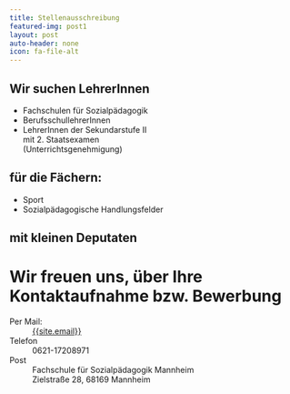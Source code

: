 ```yaml
---
title: Stellenausschreibung
featured-img: post1
layout: post
auto-header: none
icon: fa-file-alt
---
```


## Wir suchen LehrerInnen

* Fachschulen für Sozialpädagogik
* BerufsschullehrerInnen
* LehrerInnen der Sekundarstufe II <br/> mit 2. Staatsexamen <br/>(Unterrichtsgenehmigung)

## für die Fächern:

* Sport
* Sozialpädagogische Handlungsfelder

## mit kleinen Deputaten

# Wir freuen uns, über Ihre Kontaktaufnahme bzw. Bewerbung

<div style="margin-top: 10px">
    <dl>
      <dt>Per Mail:</dt>
        <dd><a href="mailto:{{- site.email -}}"><span class="label">{{site.email}}</span></a></dd>
      <dt>Telefon</dt>
      <dd>
        0621-17208971
     </dd>
     <dt>Post</dt>
      <dd>
        Fachschule für Sozialpädagogik Mannheim<br/>Zielstraße 28, 68169 Mannheim
      </dd>
  </dl>
</div>
